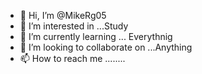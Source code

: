 - 👋 Hi, I’m @MikeRg05
- 👀 I’m interested in ...Study
- 🌱 I’m currently learning ... Everythnig
- 💞️ I’m looking to collaborate on ...Anything
- 📫 How to reach me ........

<!---
MikeRg05/MikeRg05 is a ✨ special ✨ repository because its `README.md` (this file) appears on your GitHub profile.
You can click the Preview link to take a look at your changes.
--->

